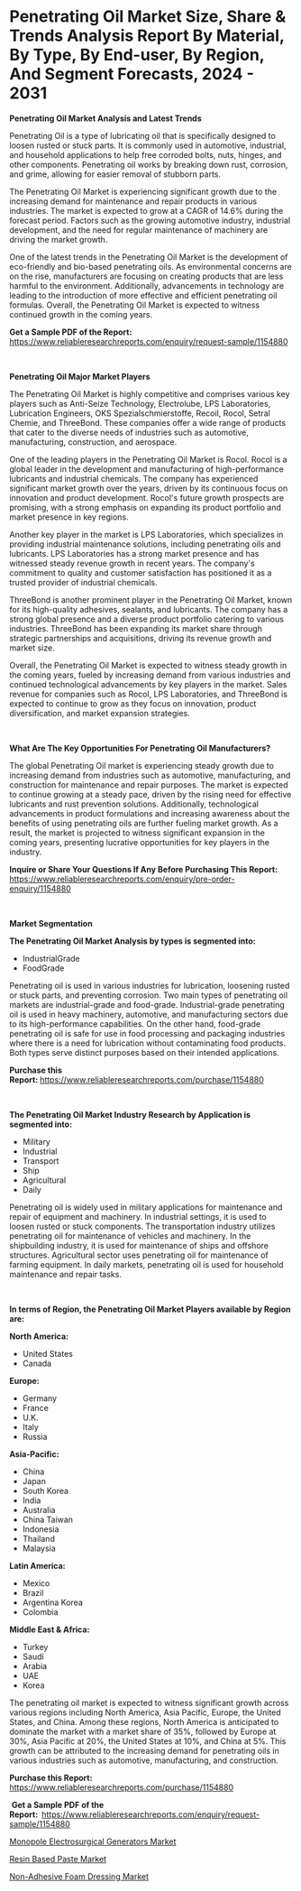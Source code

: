 <p><h1>Penetrating Oil Market Size, Share & Trends Analysis Report By Material, By Type, By End-user, By Region, And Segment Forecasts, 2024 - 2031</h1></p><p><strong>Penetrating Oil Market Analysis and Latest Trends</strong></p>
<p><p>Penetrating Oil is a type of lubricating oil that is specifically designed to loosen rusted or stuck parts. It is commonly used in automotive, industrial, and household applications to help free corroded bolts, nuts, hinges, and other components. Penetrating oil works by breaking down rust, corrosion, and grime, allowing for easier removal of stubborn parts.</p><p>The Penetrating Oil Market is experiencing significant growth due to the increasing demand for maintenance and repair products in various industries. The market is expected to grow at a CAGR of 14.6% during the forecast period. Factors such as the growing automotive industry, industrial development, and the need for regular maintenance of machinery are driving the market growth.</p><p>One of the latest trends in the Penetrating Oil Market is the development of eco-friendly and bio-based penetrating oils. As environmental concerns are on the rise, manufacturers are focusing on creating products that are less harmful to the environment. Additionally, advancements in technology are leading to the introduction of more effective and efficient penetrating oil formulas. Overall, the Penetrating Oil Market is expected to witness continued growth in the coming years.</p></p>
<p><strong>Get a Sample PDF of the Report:&nbsp;</strong> <a href="https://www.reliableresearchreports.com/enquiry/request-sample/1154880">https://www.reliableresearchreports.com/enquiry/request-sample/1154880</a></p>
<p>&nbsp;</p>
<p><strong>Penetrating Oil Major Market Players</strong></p>
<p><p>The Penetrating Oil Market is highly competitive and comprises various key players such as Anti-Seize Technology, Electrolube, LPS Laboratories, Lubrication Engineers, OKS Spezialschmierstoffe, Recoil, Rocol, Setral Chemie, and ThreeBond. These companies offer a wide range of products that cater to the diverse needs of industries such as automotive, manufacturing, construction, and aerospace.</p><p>One of the leading players in the Penetrating Oil Market is Rocol. Rocol is a global leader in the development and manufacturing of high-performance lubricants and industrial chemicals. The company has experienced significant market growth over the years, driven by its continuous focus on innovation and product development. Rocol's future growth prospects are promising, with a strong emphasis on expanding its product portfolio and market presence in key regions.</p><p>Another key player in the market is LPS Laboratories, which specializes in providing industrial maintenance solutions, including penetrating oils and lubricants. LPS Laboratories has a strong market presence and has witnessed steady revenue growth in recent years. The company's commitment to quality and customer satisfaction has positioned it as a trusted provider of industrial chemicals.</p><p>ThreeBond is another prominent player in the Penetrating Oil Market, known for its high-quality adhesives, sealants, and lubricants. The company has a strong global presence and a diverse product portfolio catering to various industries. ThreeBond has been expanding its market share through strategic partnerships and acquisitions, driving its revenue growth and market size.</p><p>Overall, the Penetrating Oil Market is expected to witness steady growth in the coming years, fueled by increasing demand from various industries and continued technological advancements by key players in the market. Sales revenue for companies such as Rocol, LPS Laboratories, and ThreeBond is expected to continue to grow as they focus on innovation, product diversification, and market expansion strategies.</p></p>
<p>&nbsp;</p>
<p><strong>What Are The Key Opportunities For Penetrating Oil Manufacturers?</strong></p>
<p><p>The global Penetrating Oil market is experiencing steady growth due to increasing demand from industries such as automotive, manufacturing, and construction for maintenance and repair purposes. The market is expected to continue growing at a steady pace, driven by the rising need for effective lubricants and rust prevention solutions. Additionally, technological advancements in product formulations and increasing awareness about the benefits of using penetrating oils are further fueling market growth. As a result, the market is projected to witness significant expansion in the coming years, presenting lucrative opportunities for key players in the industry.</p></p>
<p><strong>Inquire or Share Your Questions If Any Before Purchasing This Report:</strong> <a href="https://www.reliableresearchreports.com/enquiry/pre-order-enquiry/1154880">https://www.reliableresearchreports.com/enquiry/pre-order-enquiry/1154880</a></p>
<p>&nbsp;</p>
<p><strong>Market Segmentation</strong></p>
<p><strong>The Penetrating Oil Market Analysis by types is segmented into:</strong></p>
<p><ul><li>IndustrialGrade</li><li>FoodGrade</li></ul></p>
<p><p>Penetrating oil is used in various industries for lubrication, loosening rusted or stuck parts, and preventing corrosion. Two main types of penetrating oil markets are industrial-grade and food-grade. Industrial-grade penetrating oil is used in heavy machinery, automotive, and manufacturing sectors due to its high-performance capabilities. On the other hand, food-grade penetrating oil is safe for use in food processing and packaging industries where there is a need for lubrication without contaminating food products. Both types serve distinct purposes based on their intended applications.</p></p>
<p><strong>Purchase this Report:&nbsp;</strong><a href="https://www.reliableresearchreports.com/purchase/1154880">https://www.reliableresearchreports.com/purchase/1154880</a></p>
<p>&nbsp;</p>
<p><strong>The Penetrating Oil Market Industry Research by Application is segmented into:</strong></p>
<p><ul><li>Military</li><li>Industrial</li><li>Transport</li><li>Ship</li><li>Agricultural</li><li>Daily</li></ul></p>
<p><p>Penetrating oil is widely used in military applications for maintenance and repair of equipment and machinery. In industrial settings, it is used to loosen rusted or stuck components. The transportation industry utilizes penetrating oil for maintenance of vehicles and machinery. In the shipbuilding industry, it is used for maintenance of ships and offshore structures. Agricultural sector uses penetrating oil for maintenance of farming equipment. In daily markets, penetrating oil is used for household maintenance and repair tasks.</p></p>
<p>&nbsp;</p>
<p><strong>In terms of Region, the Penetrating Oil Market Players available by Region are:</strong></p>
<p>
    <p> <strong> North America: </strong>
        <ul>
            <li>United States</li>
            <li>Canada</li>
        </ul>
        </p> 
    <p> <strong> Europe: </strong>
        <ul>
            <li>Germany</li>
            <li>France</li>
            <li>U.K.</li>
            <li>Italy</li>
            <li>Russia</li>
        </ul>
        </p> 
    <p> <strong> Asia-Pacific: </strong>
        <ul>
            <li>China</li>
            <li>Japan</li>
            <li>South Korea</li>
            <li>India</li>
            <li>Australia</li>
            <li>China Taiwan</li>
            <li>Indonesia</li>
            <li>Thailand</li>
            <li>Malaysia</li>
        </ul>
        </p> 
    <p> <strong> Latin America: </strong>
        <ul>
            <li>Mexico</li>
            <li>Brazil</li>
            <li>Argentina Korea</li>
            <li>Colombia</li>
        </ul>
        </p> 
    <p> <strong> Middle East & Africa: </strong>
        <ul>
            <li>Turkey</li>
            <li>Saudi</li>
            <li>Arabia</li>
            <li>UAE</li>
            <li>Korea</li>
        </ul>
    </p>
    </p>
<p><p>The penetrating oil market is expected to witness significant growth across various regions including North America, Asia Pacific, Europe, the United States, and China. Among these regions, North America is anticipated to dominate the market with a market share of 35%, followed by Europe at 30%, Asia Pacific at 20%, the United States at 10%, and China at 5%. This growth can be attributed to the increasing demand for penetrating oils in various industries such as automotive, manufacturing, and construction.</p></p>
<p><strong>Purchase this Report: </strong><a href="https://www.reliableresearchreports.com/purchase/1154880">https://www.reliableresearchreports.com/purchase/1154880</a></p>
<p>&nbsp;<strong>Get a Sample PDF of the Report:&nbsp;&nbsp;</strong><a href="https://www.reliableresearchreports.com/enquiry/request-sample/1154880">https://www.reliableresearchreports.com/enquiry/request-sample/1154880</a></p>
<p><strong></strong></p>
<p><p><a href="https://view.publitas.com/reportprime-1/monopole-electrosurgical-generators-market-share-market-new-trends-analysis-report-by-type-by-application-by-end-use-by-region-and-segment-forecasts-2023-2030/">Monopole Electrosurgical Generators Market</a></p><p><a href="https://view.publitas.com/reportprime-1/resin-based-paste-market-size-furnishes-valuable-information-encompassing-market-share-market-trends-and-projections-spanning-from-2023-to-2030/">Resin Based Paste Market</a></p><p><a href="https://view.publitas.com/reportprime-1/non-adhesive-foam-dressing-market-analysis-and-market-size-global-industry-overview-market-segmentation-and-forecast-2023-to-2030/">Non-Adhesive Foam Dressing Market</a></p></p>